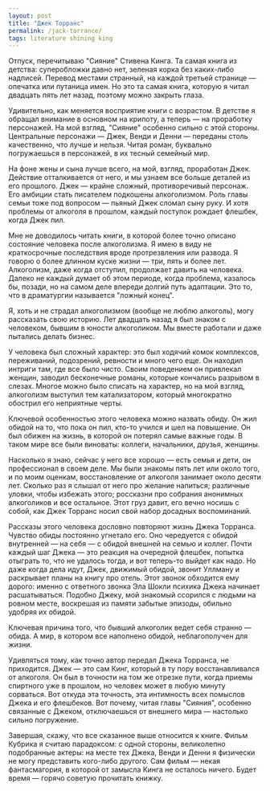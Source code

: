 ```yaml
---
layout: post
title: "Джек Торранс"
permalink: /jack-torrance/
tags: literature shining king
---
```


Отпуск, перечитываю "Сияние" Стивена Кинга. Та самая книга из детства:
суперобложки давно нет, зеленая корка без каких-либо надписей. Перевод местами
странный, на каждой третьей странице — опечатка или путаница имен. Но это та
самая книга, которую я читал двадцать пять лет назад, поэтому можно закрыть
глаза.

Удивительно, как меняется восприятие книги с возрастом. В детстве я обращал
внимание в основном на крипоту, а теперь — на проработку персонажей. На мой
взгляд, "Сияние" особенно сильно с этой стороны. Центральные персонажи — Джек,
Венди и Денни — переданы столь качественно, что лучше и нельзя. Читая роман,
буквально погружаешься в персонажей, в их тесный семейный мир.

На фоне жены и сына лучше всего, на мой, взгляд, проработан Джек. Действие
отталкивается от него, и мы узнаем все больше деталей из его прошлого. Джек —
крайне сложный, противоречивый персонаж. Его амбиции стать писателем подкошены
алкоголизмом. Роль главы семьи тоже под вопросом — пьяный Джек сломал сыну руку.
И хотя проблемы от алкоголя в прошлом, каждый поступок рождает флешбек, когда
Джек пил.

Мне не доводилось читать книги, в которой более точно описано состояние человека
после алкоголизма. Я имею в виду не краткосрочные последствия вроде
протрезвления или развода. Я говорю о более длинном куске жизни — три, пять и
более лет. Алкоголизм, даже когда отступил, продолжает давить на
человека. Далеко не каждый думает об этом периоде, когда проблема, казалось бы,
позади, но на самом деле впереди долгий путь адаптации. Это то, что в
драматургии называется "ложный конец".

Я, хоть и не страдал алкоголизмом (вообще не люблю алкоголь), могу рассказать
свою историю. Лет двадцать назад я был знаком с человеком, бывшим в юности
алкоголиком. Мы вместе работали и даже пытались делать бизнес.

У человека был сложный характер: это был ходячий комок комплексов, переживаний,
подозрений, ревности и много чего еще. Он находил интриги там, где все было
чисто. Своим поведением он привлекал женщин, заводил бесконечные романы, которые
кончались разрывом в слезах. Многое можно было списать на характер, но на мой
взгляд, алкоголизм выступил тем катализатором, который многократно обострил его
неприятные черты.

Ключевой особенностью этого человека можно назвать обиду. Он жил обидой на то,
что пока он пил, кто-то учился и шел на повышение. Он был обижен на жизнь, в
которой он потерял самые важные годы. В таком мире все были виноваты: коллеги,
начальники, друзья, женщины.

Насколько я знаю, сейчас у него все хорошо — есть семья и дети, он профессионал
в своем деле. Мы были знакомы пять лет или около того, и по моим оценкам,
восстановление от алкоголя занимает около десяти лет. Сколько раз я слышал от
него про желание напиться; различные уловки, чтобы избежать этого; россказни про
собрания анонимных алкоголиков и все остальное. Этот груз давит, его вечно
носишь с собой, как Джек Торранс носил свой набор досадных воспоминаний.

Рассказы этого человека дословно повторяют жизнь Джека Торранса. Чувство обиды
постоянно угнетало его. Оно чередуется с обидой внутренней — на себя — с обидой
внешней на семью и коллег. Почти каждый шаг Джека — это реакция на очередной
флешбек, попытка отыграть то, что не удалось тогда, и вот теперь-то выйдет как
надо. Но даже когда дела идут, Джек, движимый обидой, звонит Уллману и
раскрывает планы на книгу про отель. Этот звонок обходится ему дорого: именно с
ответного звонка Эла Шокли психика Джека начинает расшатываться. Подобно Джеку,
мой знакомый ссорился с людьми на ровном месте, воскрешая из памяти забытые
эпизоды, обильно удобряя их обидой.

Ключевая причина того, что бывший алкоголик ведет себя странно — обида. А мир, в
котором все наполнено обидой, неблагополучен для жизни.

Удивляться тому, как точно автор передал Джека Торранса, не приходится. Джек —
это сам Кинг, который в ту пору восстанавливался от алкоголя. Он был в точности
на том же отрезке пути, когда приемы спиртного уже в прошлом, но человек может в
любую минуту сорваться. Вот откуда эта точность, эта интимность всех помыслов
Джека и его флешбеков. Вот почему, читая главы "Сияния", особенно связанные с
Джеком, отключаешься от внешнего мира — настолько сильно погружение.

Завершая, скажу, что все сказанное выше относится к книге. Фильм Кубрика я
считаю парадоксом: с одной стороны, великолепно подобранные актеры: на месте тех
Джека, Венди и Денни я физически не могу представить кого-либо другого. Сам
фильм — некая фантасмагория, в которой от замысла Кинга не осталось
ничего. Будет время — горячо советую прочитать книжку.
